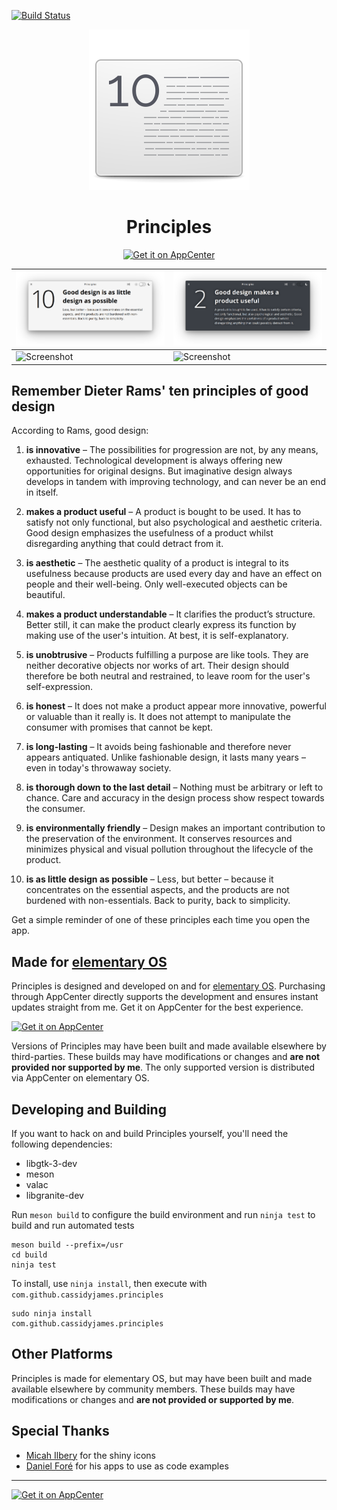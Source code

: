 [![Build Status](https://travis-ci.org/cassidyjames/principles.svg?branch=master)](https://travis-ci.org/cassidyjames/principles)

<p align="center">
  <img src="data/icons/128.svg" alt="Icon" />
</p>
<h1 align="center">Principles</h1>
<p align="center">
  <a href="https://appcenter.elementary.io/com.github.cassidyjames.principles"><img src="https://appcenter.elementary.io/badge.svg" alt="Get it on AppCenter" /></a>
</p>

| ![Screenshot](data/screenshot.png)           | ![Screenshot](data/screenshot-dark.png)           |
| -------------------------------------------- | ------------------------------------------------- |
| ![Screenshot](data/screenshot-wallpaper.png) | ![Screenshot](data/screenshot-wallpaper-dark.png) |


## Remember Dieter Rams' ten principles of good design

According to Rams, good design:

1. **is innovative** – The possibilities for progression are not, by any means, exhausted. Technological development is always offering new opportunities for original designs. But imaginative design always develops in tandem with improving technology, and can never be an end in itself.

2. **makes a product useful** – A product is bought to be used. It has to satisfy not only functional, but also psychological and aesthetic criteria. Good design emphasizes the usefulness of a product whilst disregarding anything that could detract from it.

3. **is aesthetic** – The aesthetic quality of a product is integral to its usefulness because products are used every day and have an effect on people and their well-being. Only well-executed objects can be beautiful.

4. **makes a product understandable** – It clarifies the product’s structure. Better still, it can make the product clearly express its function by making use of the user's intuition. At best, it is self-explanatory.

5. **is unobtrusive** – Products fulfilling a purpose are like tools. They are neither decorative objects nor works of art. Their design should therefore be both neutral and restrained, to leave room for the user's self-expression.

6. **is honest** – It does not make a product appear more innovative, powerful or valuable than it really is. It does not attempt to manipulate the consumer with promises that cannot be kept.

7. **is long-lasting** – It avoids being fashionable and therefore never appears antiquated. Unlike fashionable design, it lasts many years – even in today's throwaway society.

8. **is thorough down to the last detail** – Nothing must be arbitrary or left to chance. Care and accuracy in the design process show respect towards the consumer.

9. **is environmentally friendly** – Design makes an important contribution to the preservation of the environment. It conserves resources and minimizes physical and visual pollution throughout the lifecycle of the product.

10. **is as little design as possible** – Less, but better – because it concentrates on the essential aspects, and the products are not burdened with non-essentials. Back to purity, back to simplicity.

Get a simple reminder of one of these principles each time you open the app.


## Made for [elementary OS](https://elementary.io)

Principles is designed and developed on and for [elementary OS](https://elementary.io). Purchasing through AppCenter directly supports the development and ensures instant updates straight from me. Get it on AppCenter for the best experience.

[![Get it on AppCenter](https://appcenter.elementary.io/badge.svg)](https://appcenter.elementary.io/com.github.cassidyjames.principles)

Versions of Principles may have been built and made available elsewhere by third-parties. These builds may have modifications or changes and **are not provided nor supported by me**. The only supported version is distributed via AppCenter on elementary OS.

## Developing and Building

If you want to hack on and build Principles yourself, you'll need the following dependencies:

* libgtk-3-dev
* meson
* valac
* libgranite-dev

Run `meson build` to configure the build environment and run `ninja test` to build and run automated tests

    meson build --prefix=/usr
    cd build
    ninja test

To install, use `ninja install`, then execute with `com.github.cassidyjames.principles`

    sudo ninja install
    com.github.cassidyjames.principles


## Other Platforms

Principles is made for elementary OS, but may have been built and made available elsewhere by community members. These builds may have modifications or changes and **are not provided or supported by me**.


## Special Thanks

- [Micah Ilbery](https://github.com/micahilbery) for the shiny icons
- [Daniel Foré](https://github.com/danrabbit) for his apps to use as code examples


-----

[![Get it on AppCenter](https://appcenter.elementary.io/badge.svg)](https://appcenter.elementary.io/com.github.cassidyjames.principles)
